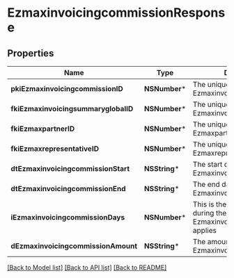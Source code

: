 # EzmaxinvoicingcommissionResponse

## Properties
Name | Type | Description | Notes
------------ | ------------- | ------------- | -------------
**pkiEzmaxinvoicingcommissionID** | **NSNumber*** | The unique ID of the Ezmaxinvoicingcommission | [optional] 
**fkiEzmaxinvoicingsummaryglobalID** | **NSNumber*** | The unique ID of the Ezmaxinvoicingsummaryglobal | [optional] 
**fkiEzmaxpartnerID** | **NSNumber*** | The unique ID of the Ezmaxpartner | [optional] 
**fkiEzmaxrepresentativeID** | **NSNumber*** | The unique ID of the Ezmaxrepresentative | [optional] 
**dtEzmaxinvoicingcommissionStart** | **NSString*** | The start date for the Ezmaxinvoicingcommission | 
**dtEzmaxinvoicingcommissionEnd** | **NSString*** | The end date for the Ezmaxinvoicingcommission | 
**iEzmaxinvoicingcommissionDays** | **NSNumber*** | This is the number of days during the month on which the Ezmaxinvoigcommission applies | 
**dEzmaxinvoicingcommissionAmount** | **NSString*** | The amount of Ezmaxinvoicingcommission | 

[[Back to Model list]](../README.md#documentation-for-models) [[Back to API list]](../README.md#documentation-for-api-endpoints) [[Back to README]](../README.md)


